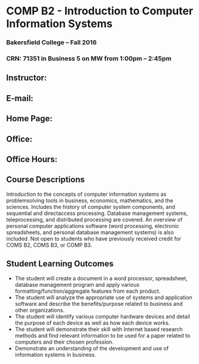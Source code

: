 # COMP  B2 - Introduction to Computer Information Systems
### Bakersfield College – Fall 2016
### CRN: 71351 in Business 5 on MW from 1:00pm – 2:45pm


## Instructor: 
## E-mail:
## Home Page:
## Office:
## Office Hours:


## Course Descriptions

Introduction to the concepts of computer information systems as problemsolving tools in business, economics, mathematics, and the sciences. Includes the history of computer system components, and sequential and directaccess processing. Database management systems, teleprocessing, and distributed processing are covered. An overview of personal computer applications software (word processing, electronic spreadsheets, and personal database management systems) is also included. Not open to students who have previously received credit for COMS B2, COMS B3, or COMP B3.

## Student Learning Outcomes

* The student will create a document in a word processor, spreadsheet, database management program and apply various formatting/function/aggregate features from each product.
* The student will analyze the appropriate use of systems and application software and describe the benefits/purpose related to business and other organizations.
* The student will identify various computer hardware devices and detail the purpose of each device as well as how each device works.
* The student will demonstrate their skill with Internet based research methods and find relevant information to be used for a paper related to computers and their chosen profession. 
* Demonstrate an understanding of the development and use of information systems in business.
